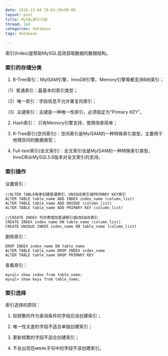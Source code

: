 ```yaml
---
date: 2016-12-04 19:03:30+00:00
layout: post
title: MySQL索引小结
thread: 168
categories: database 
tags: database 

---
```


索引(Index)是帮助MySQL高效获取数据的数据结构。

### 索引的存储分类 ###

1. B-Tree索引：MyISAM引擎、InnoDB引擎、Memory引擎等都支持B树索引；

（1）普通索引：最基本的索引类型；

（2）唯一索引：字段信息不允许重复的索引；

（3）主键索引：主键是一种唯一性索引，必须指定为“Primary KEY”。

2. Hash索引： 只有Memory引擎支持，使用场景简单；

3. R-Tree索引(空间索引)：空间索引是MyISAM的一种特殊索引类型，主要用于地理空间的数据类型；

4. Full-text索引(全文索引)：全文索引也是MyISAM的一种特殊索引类型，InnoDB从MySQL5.6版本对全文索引的支持。


### 索引操作 ###

设置索引：

	//ALTER TABLE用来创建普通索引、UNIQUE索引或PRIMARY KEY索引
	ALTER TABLE table_name ADD INDEX index_name (column_list)
	ALTER TABLE table_name ADD UNIQUE (column_list)
	ALTER TABLE table_name ADD PRIMARY KEY (column_list)
	
	//CREATE INDEX 可对表增加普通索引或UNIQUE索引
	CREATE INDEX index_name ON table_name (column_list)
	CREATE UNIQUE INDEX index_name ON table_name (column_list)

删除索引：

	DROP INDEX index_name ON table_name
	ALTER TABLE table_name DROP INDEX index_name 
	ALTER TABLE table_name DROP PRIMARY KEY

查看索引：

	mysql> show index from table_name;
	mysql> show keys from table_name;


### 索引选择 ###

索引选择的原则：

1. 较频繁的作为查询条件的字段应该创建索引；

2. 唯一性太差的字段不适合单独创建索引；

3. 更新频繁的字段不适合创建索引；

4. 不会出现在`WHERE`子句中的字段不该创建索引。






